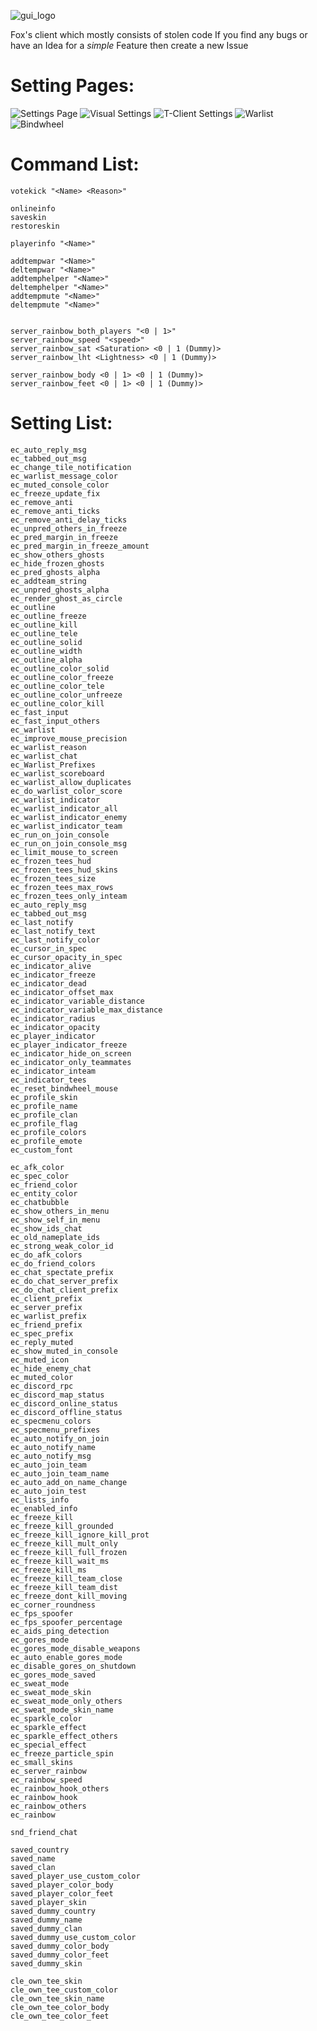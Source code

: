 
![gui_logo](https://github.com/user-attachments/assets/76f93b08-3efa-40a8-96b9-b64b17c14b3f)

Fox's client which mostly consists of stolen code
If you find any bugs or have an Idea for a *simple* Feature then create a new Issue

# Setting Pages:
![Settings Page](https://github.com/user-attachments/assets/e361a830-0623-4216-b767-665328b7bbaa)
![Visual Settings](https://github.com/user-attachments/assets/392b2124-4a3b-4790-8597-da5f0b4f6a64)
![T-Client Settings](https://github.com/user-attachments/assets/a8e11be4-ee53-4b37-b60d-5681ea43157a)
![Warlist](https://github.com/user-attachments/assets/dbed6164-71fe-4ba1-9062-47f4b87eed63)
![Bindwheel](https://github.com/user-attachments/assets/aaa86b5b-6d3d-4902-88ae-2f08449ba2a3)



# Command List:
```
votekick "<Name> <Reason>"

onlineinfo
saveskin
restoreskin

playerinfo "<Name>"

addtempwar "<Name>"
deltempwar "<Name>"
addtemphelper "<Name>"
deltemphelper "<Name>"
addtempmute "<Name>"
deltempmute "<Name>"


server_rainbow_both_players "<0 | 1>"
server_rainbow_speed "<speed>"
server_rainbow_sat <Saturation> <0 | 1 (Dummy)>
server_rainbow_lht <Lightness> <0 | 1 (Dummy)>

server_rainbow_body <0 | 1> <0 | 1 (Dummy)>
server_rainbow_feet <0 | 1> <0 | 1 (Dummy)>

```

# Setting List:
```
ec_auto_reply_msg
ec_tabbed_out_msg
ec_change_tile_notification
ec_warlist_message_color
ec_muted_console_color
ec_freeze_update_fix
ec_remove_anti
ec_remove_anti_ticks
ec_remove_anti_delay_ticks
ec_unpred_others_in_freeze
ec_pred_margin_in_freeze
ec_pred_margin_in_freeze_amount
ec_show_others_ghosts
ec_hide_frozen_ghosts
ec_pred_ghosts_alpha
ec_addteam_string
ec_unpred_ghosts_alpha
ec_render_ghost_as_circle
ec_outline
ec_outline_freeze
ec_outline_kill
ec_outline_tele
ec_outline_solid
ec_outline_width
ec_outline_alpha
ec_outline_color_solid
ec_outline_color_freeze
ec_outline_color_tele
ec_outline_color_unfreeze
ec_outline_color_kill
ec_fast_input
ec_fast_input_others
ec_warlist
ec_improve_mouse_precision
ec_warlist_reason
ec_warlist_chat
ec_Warlist_Prefixes
ec_warlist_scoreboard
ec_warlist_allow_duplicates
ec_do_warlist_color_score
ec_warlist_indicator
ec_warlist_indicator_all
ec_warlist_indicator_enemy
ec_warlist_indicator_team
ec_run_on_join_console
ec_run_on_join_console_msg
ec_limit_mouse_to_screen
ec_frozen_tees_hud
ec_frozen_tees_hud_skins
ec_frozen_tees_size
ec_frozen_tees_max_rows
ec_frozen_tees_only_inteam
ec_auto_reply_msg
ec_tabbed_out_msg
ec_last_notify
ec_last_notify_text
ec_last_notify_color
ec_cursor_in_spec
ec_cursor_opacity_in_spec
ec_indicator_alive
ec_indicator_freeze
ec_indicator_dead
ec_indicator_offset_max
ec_indicator_variable_distance
ec_indicator_variable_max_distance
ec_indicator_radius
ec_indicator_opacity
ec_player_indicator
ec_player_indicator_freeze
ec_indicator_hide_on_screen
ec_indicator_only_teammates
ec_indicator_inteam
ec_indicator_tees
ec_reset_bindwheel_mouse
ec_profile_skin
ec_profile_name
ec_profile_clan
ec_profile_flag
ec_profile_colors
ec_profile_emote
ec_custom_font

ec_afk_color
ec_spec_color
ec_friend_color
ec_entity_color
ec_chatbubble
ec_show_others_in_menu
ec_show_self_in_menu
ec_show_ids_chat
ec_old_nameplate_ids
ec_strong_weak_color_id
ec_do_afk_colors
ec_do_friend_colors
ec_chat_spectate_prefix
ec_do_chat_server_prefix
ec_do_chat_client_prefix
ec_client_prefix
ec_server_prefix
ec_warlist_prefix
ec_friend_prefix
ec_spec_prefix
ec_reply_muted
ec_show_muted_in_console
ec_muted_icon
ec_hide_enemy_chat
ec_muted_color
ec_discord_rpc
ec_discord_map_status
ec_discord_online_status
ec_discord_offline_status
ec_specmenu_colors
ec_specmenu_prefixes
ec_auto_notify_on_join
ec_auto_notify_name
ec_auto_notify_msg
ec_auto_join_team
ec_auto_join_team_name
ec_auto_add_on_name_change
ec_auto_join_test
ec_lists_info
ec_enabled_info
ec_freeze_kill
ec_freeze_kill_grounded
ec_freeze_kill_ignore_kill_prot
ec_freeze_kill_mult_only
ec_freeze_kill_full_frozen
ec_freeze_kill_wait_ms
ec_freeze_kill_ms
ec_freeze_kill_team_close
ec_freeze_kill_team_dist
ec_freeze_dont_kill_moving
ec_corner_roundness
ec_fps_spoofer
ec_fps_spoofer_percentage
ec_aids_ping_detection
ec_gores_mode
ec_gores_mode_disable_weapons
ec_auto_enable_gores_mode
ec_disable_gores_on_shutdown
ec_gores_mode_saved
ec_sweat_mode
ec_sweat_mode_skin
ec_sweat_mode_only_others
ec_sweat_mode_skin_name
ec_sparkle_color
ec_sparkle_effect
ec_sparkle_effect_others
ec_special_effect
ec_freeze_particle_spin
ec_small_skins
ec_server_rainbow
ec_rainbow_speed
ec_rainbow_hook_others
ec_rainbow_hook
ec_rainbow_others
ec_rainbow

snd_friend_chat

saved_country
saved_name
saved_clan
saved_player_use_custom_color
saved_player_color_body
saved_player_color_feet
saved_player_skin
saved_dummy_country
saved_dummy_name
saved_dummy_clan
saved_dummy_use_custom_color
saved_dummy_color_body
saved_dummy_color_feet
saved_dummy_skin

cle_own_tee_skin
cle_own_tee_custom_color
cle_own_tee_skin_name
cle_own_tee_color_body
cle_own_tee_color_feet
```
